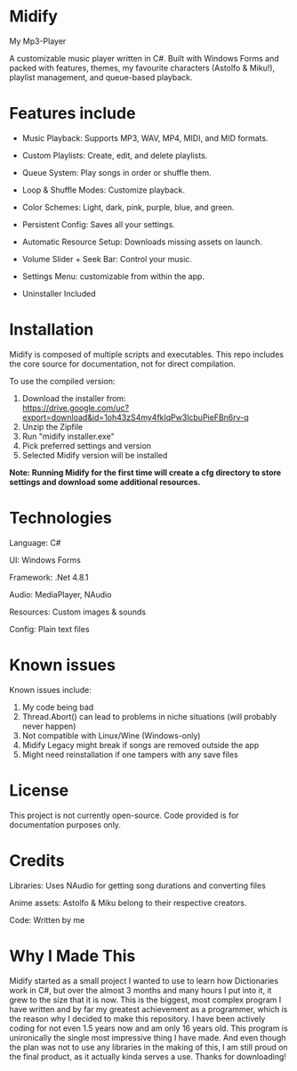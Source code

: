 # Midify
My Mp3-Player

A customizable music player written in C#. Built with Windows Forms and packed with features, themes, my favourite characters (Astolfo & Miku!), playlist management, and queue-based playback.

# Features include

- Music Playback: Supports MP3, WAV, MP4, MIDI, and MID formats.

- Custom Playlists: Create, edit, and delete playlists.

- Queue System: Play songs in order or shuffle them.

- Loop & Shuffle Modes: Customize playback.

- Color Schemes: Light, dark, pink, purple, blue, and green.
 
- Persistent Config: Saves all your settings.

- Automatic Resource Setup: Downloads missing assets on launch.

- Volume Slider + Seek Bar: Control your music.

- Settings Menu: customizable from within the app.

- Uninstaller Included

# Installation

Midify is composed of multiple scripts and executables. 
This repo includes the core source for documentation, not for direct compilation.

To use the compiled version:

1. Download the installer from:                        
https://drive.google.com/uc?export=download&id=1oh43zS4my4fkIqPw3lcbuPieFBn6rv-q
3. Unzip the Zipfile
4. Run "midify installer.exe"
5. Pick preferred settings and version
6. Selected Midify version will be installed

**Note: Running Midify for the first time will create a cfg directory to store settings and download some additional resources.**

# Technologies

Language: C#

UI: Windows Forms

Framework: .Net 4.8.1

Audio: MediaPlayer, NAudio

Resources: Custom images & sounds

Config: Plain text files

# Known issues

Known issues include:
1. My code being bad
2. Thread.Abort() can lead to problems in niche situations (will probably never happen)
3. Not compatible with Linux/Wine (Windows-only)
4. Midify Legacy might break if songs are removed outside the app
5. Might need reinstallation if one tampers with any save files

# License

This project is not currently open-source. Code provided is for documentation purposes only.

# Credits

Libraries: Uses NAudio for getting song durations and converting files

Anime assets: Astolfo & Miku belong to their respective creators.

Code: Written by me

# Why I Made This

Midify started as a small project I wanted to use to learn how Dictionaries work in C#,
but over the almost 3 months and many hours I put into it, it grew to the size that it is now.
This is the biggest, most complex program I have written and by far my greatest achievement as a programmer,
which is the reason why I decided to make this repository. I have been actively coding for not even 1.5 years
now and am only 16 years old. This program is unironically the single most impressive thing I have made.
And even though the plan was not to use any libraries in the making of this, I am still proud on the final 
product, as it actually kinda serves a use. 
Thanks for downloading!
